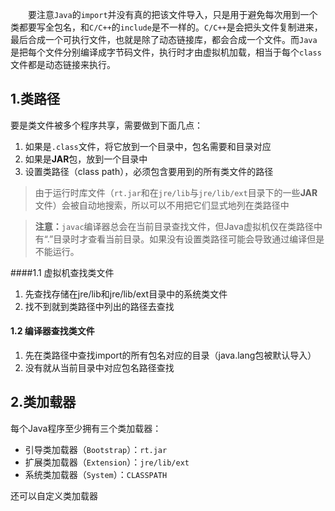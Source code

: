&emsp;&emsp;要注意`Java`的`import`并没有真的把该文件导入，只是用于避免每次用到一个类都要写全包名，和`C/C++`的`include`是不一样的。`C/C++`是会把头文件复制进来，最后合成一个可执行文件，也就是除了动态链接库，都会合成一个文件。而`Java`是把每个文件分别编译成字节码文件，执行时才由虚拟机加载，相当于每个`class`文件都是动态链接来执行。
## 1.类路径
要是类文件被多个程序共享，需要做到下面几点：
1. 如果是`.class`文件，将它放到一个目录中，包名需要和目录对应
2. 如果是**JAR**包，放到一个目录中
3. 设置类路径（class path），必须包含要用到的所有类文件的路径

> 由于运行时库文件（`rt.jar`和在`jre/lib`与`jre/lib/ext`目录下的一些**JAR**文件）会被自动地搜索，所以可以不用把它们显式地列在类路径中

> **注意：**`javac`编译器总会在当前目录查找文件，但Java虚拟机仅在类路径中有“.”目录时才查看当前目录。如果没有设置类路径可能会导致通过编译但是不能运行。

####1.1 虚拟机查找类文件
1. 先查找存储在jre/lib和jre/lib/ext目录中的系统类文件
2. 找不到就到类路径中列出的路径去查找

#### 1.2 编译器查找类文件
1. 先在类路径中查找import的所有包名对应的目录（java.lang包被默认导入）
2. 没有就从当前目录中对应包名路径查找

## 2.类加载器
每个Java程序至少拥有三个类加载器：
* 引导类加载器（`Bootstrap`）：`rt.jar`
* 扩展类加载器（`Extension`）：`jre/lib/ext`
* 系统类加载器（`System`）：`CLASSPATH`

还可以自定义类加载器